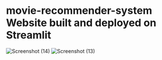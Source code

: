 # movie-recommender-system Website built and deployed on Streamlit
![Screenshot (14)](https://user-images.githubusercontent.com/61107453/126898253-256b1f64-5c63-4ecd-a4fa-77961ad5c696.png)
![Screenshot (13)](https://user-images.githubusercontent.com/61107453/126898249-bc0f958d-bf05-4f35-9774-0541c937a6bc.png)
